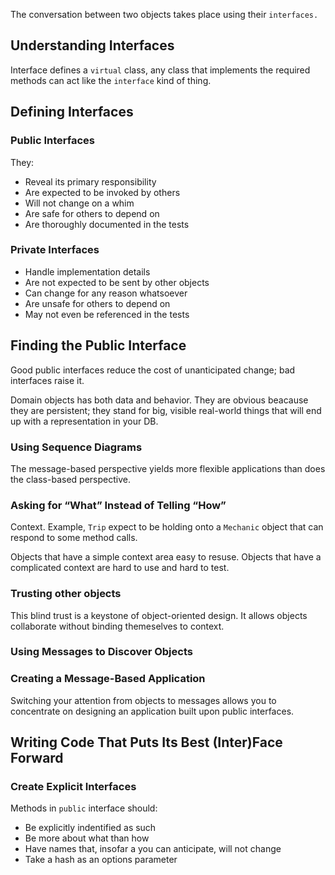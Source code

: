  The conversation between two objects takes place using their `interfaces.`
 
 ## Understanding Interfaces
 
 Interface defines a `virtual` class, any class that implements the required methods can
 act like the `interface` kind of thing.
 
 ## Defining Interfaces
 
 ### Public Interfaces
 
 They:
 - Reveal its primary responsibility
 - Are expected to be invoked by others
 - Will not change on a whim
 - Are safe for others to depend on
 - Are thoroughly documented in the tests
 
 ### Private Interfaces
 
- Handle implementation details
- Are not expected to be sent by other objects
- Can change for any reason whatsoever
- Are unsafe for others to depend on
- May not even be referenced in the tests

## Finding the Public Interface

Good public interfaces reduce the cost of unanticipated change; bad interfaces raise it.

Domain objects has both data and behavior. They are obvious beacause they are persistent;
they stand for big, visible real-world things that will end up with a representation
in your DB.

### Using Sequence Diagrams

The message-based perspective yields more flexible applications than does the class-based perspective.

### Asking for “What” Instead of Telling “How”
Context. Example, `Trip` expect to be holding onto a `Mechanic` object that can respond to some method calls.

Objects that have a simple context area easy to resuse.
Objects that have a complicated context are hard to use and hard to test.

### Trusting other objects

This blind trust is a keystone of object-oriented design. It allows objects collaborate
without binding themeselves to context.

### Using Messages to Discover Objects

### Creating a Message-Based Application

Switching your attention from objects to messages allows you to concentrate on designing
an application built upon public interfaces.

## Writing Code That Puts Its Best (Inter)Face Forward

### Create Explicit Interfaces

Methods in `public` interface should:
- Be explicitly indentified as such
- Be more about what than how
- Have names that, insofar a you can anticipate, will not change
- Take a hash as an options parameter

